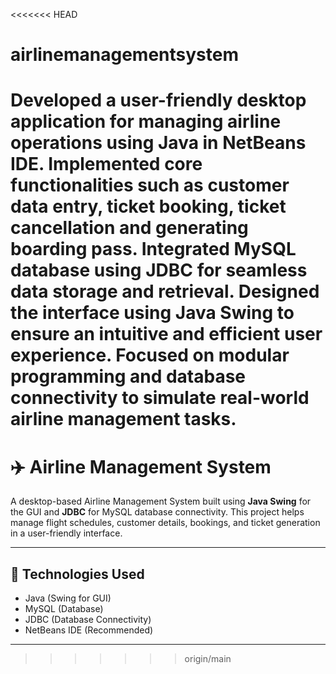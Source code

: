 <<<<<<< HEAD
# airlinemanagementsystem
Developed a user-friendly desktop application for managing airline operations using Java in NetBeans IDE. Implemented core functionalities such as customer data entry, ticket booking, ticket cancellation and generating boarding pass. Integrated MySQL database using JDBC for seamless data storage and retrieval. Designed the interface using Java Swing to ensure an intuitive and efficient user experience. Focused on modular programming and database connectivity to simulate real-world airline management tasks.
=======
# ✈️ Airline Management System

A desktop-based Airline Management System built using **Java Swing** for the GUI and **JDBC** for MySQL database connectivity. This project helps manage flight schedules, customer details, bookings, and ticket generation in a user-friendly interface.

---

## 🔧 Technologies Used

- Java (Swing for GUI)
- MySQL (Database)
- JDBC (Database Connectivity)
- NetBeans IDE (Recommended)

---
>>>>>>> origin/main
